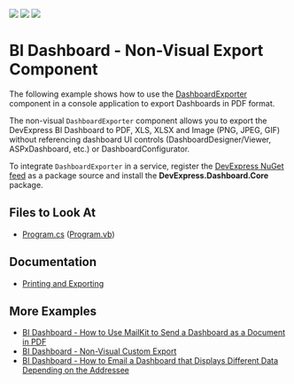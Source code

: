 <!-- default badges list -->
![](https://img.shields.io/endpoint?url=https://codecentral.devexpress.com/api/v1/VersionRange/415656453/21.2.2%2B)
[![](https://img.shields.io/badge/Open_in_DevExpress_Support_Center-FF7200?style=flat-square&logo=DevExpress&logoColor=white)](https://supportcenter.devexpress.com/ticket/details/T1035503)
[![](https://img.shields.io/badge/📖_How_to_use_DevExpress_Examples-e9f6fc?style=flat-square)](https://docs.devexpress.com/GeneralInformation/403183)
<!-- default badges end -->
<!--
A repository template for creating new examples.
-->

# BI Dashboard -  Non-Visual Export Component

The following example shows how to use the [DashboardExporter](https://docs.devexpress.com/Dashboard/DevExpress.DashboardCommon.DashboardExporter) component in a console application to export Dashboards in PDF format.   

The non-visual `DashboardExporter` component allows you to export the DevExpress BI Dashboard to PDF, XLS, XLSX and Image (PNG, JPEG, GIF) without referencing dashboard UI controls (DashboardDesigner/Viewer, ASPxDashboard, etc.) or DashboardConfigurator.

To integrate `DashboardExporter` in a service, register the [DevExpress NuGet feed](https://docs.devexpress.com/GeneralInformation/116698/installation/install-devexpress-controls-using-nuget-packages/setup-visual-studios-nuget-package-manager) as a package source and install the **DevExpress.Dashboard.Core** package.

<!-- default file list -->

## Files to Look At

- [Program.cs](./CS/DashboardExporter/Program.cs) ([Program.vb](./VB/DashboardExporter/Program.vb))


<!-- default file list end --> 

## Documentation

- [Printing and Exporting](https://docs.devexpress.com/Dashboard/15181/common-features/printing-and-exporting)

## More Examples

-  [BI Dashboard - How to Use MailKit to Send a Dashboard as a Document in PDF](https://github.com/DevExpress-Examples/bi-dashboard-mailkit-export)
- [BI Dashboard - Non-Visual Custom Export](https://github.com/DevExpress-Examples/bi-dashboard-non-visual-custom-export)
-  [BI Dashboard - How to Email a Dashboard that Displays Different Data Depending on the Addressee](https://github.com/DevExpress-Examples/bi-dashboard-mailkit-export-console-app)
